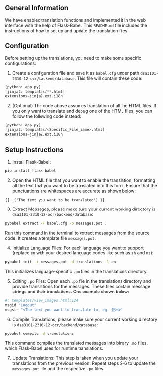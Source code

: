 ## General Information
We have enabled translation functions and implemented it in the web interface with the help of Flask-Babel. This `README.md` file includes the instructions of how to set up and update the translation files.

## Configuration
Before setting up the translations, you need to make some specific configurations:
1. Create a configuration file and save it as `babel.cfg` under path `dsa3101-2310-12-ocr/backend/database`. This file will contain these code:
```python
[python: app.py]
[jinja2: templates/**.html] 
extensions=jinja2.ext.i18n
```
2. (Optional) The code above assumes translation of all the HTML files. If you only want to translate and debug one of the HTML files, you can follow the following code instead:
```python
[python: app.py]
[jinja2: templates/<Specific_File_Name>.html]
extensions=jinja2.ext.i18n
```

## Setup Instructions
1. Install Flask-Babel:
```python
pip install flask-babel 
```

2. Open the HTML file that you want to enable the translation, formatting all the text that you want to be translated into this form. Ensure that the punctuations are whitespaces are accurate as shown below:
```HTML
{{ _('The text you want to be translated') }}
```

3. Extract Messages, please make sure your current working directory is `dsa3101-2310-12-ocr/backend/database`:
```bash
pybabel extract -F babel.cfg -o messages.pot .
```
Run this command in the terminal to extract messages from the source code. It creates a template file `messages.pot`.

4. Initialize Language Files:
For each language you want to support (replace `en` with your desired language codes like such as `zh` and `ms`):
```bash
pybabel init -i messages.pot -d translations -l en
```
This initializes language-specific `.po` files in the translations directory.

5. Editing `.po` Files:
Open each `.po` file in the translations directory and provide translations for the messages. These files contain message strings and their translations. One example shown below:
```python
#: templates/view_images.html:124
msgid "Logout"
msgstr "<The text you want to translate to, eg. 登出>"
```

6. Compile Translations, please make sure your current working directory is `dsa3101-2310-12-ocr/backend/database`:
```bash
pybabel compile -d translations
```
This command compiles the translated messages into binary `.mo` files, which Flask-Babel uses for runtime translations.

7. Update Translations:
This step is taken when you update your translations from the previous version. Repeat steps 2-6 to update the `messages.pot` file and the respective `.po` files.


